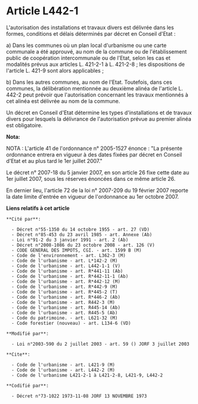 # Article L442-1

L'autorisation des installations et travaux divers est délivrée dans les formes, conditions et délais déterminés par décret
en Conseil d'Etat :

a) Dans les communes où un plan local d'urbanisme ou une carte communale a été approuvé, au nom de la commune ou de
l'établissement public de coopération intercommunale ou de l'Etat, selon les cas et modalités prévus aux articles L. 421-2-1
à L. 421-2-8 ; les dispositions de l'article L. 421-9 sont alors applicables ;

b) Dans les autres communes, au nom de l'Etat. Toutefois, dans ces communes, la délibération mentionnée au deuxième alinéa de
l'article L. 442-2 peut prévoir que l'autorisation concernant les travaux mentionnés à cet alinéa est délivrée au nom de la
commune.

Un décret en Conseil d'Etat détermine les types d'installations et de travaux divers pour lesquels la délivrance de
l'autorisation prévue au premier alinéa est obligatoire.

**Nota:**

NOTA : L'article 41 de l'ordonnance n° 2005-1527 énonce : "La présente ordonnance entrera en vigueur à des dates fixées par
décret en Conseil d'Etat et au plus tard le 1er juillet 2007."

Le décret n° 2007-18 du 5 janvier 2007, en son article 26 fixe cette date au 1er juillet 2007, sous les réserves énoncées
dans ce même article 26.

En dernier lieu, l'article 72 de la loi n° 2007-209 du 19 février 2007 reporte la date limite d'entrée en vigueur de
l'ordonnance au 1er octobre 2007.

**Liens relatifs à cet article**

	**Cité par**:

	  - Décret n°55-1350 du 14 octobre 1955 - art. 27 (VD)
	  - Décret n°85-453 du 23 avril 1985 - art. Annexe (Ab)
	  - Loi n°91-2 du 3 janvier 1991 - art. 2 (Ab)
	  - Décret n°2008-1086 du 23 octobre 2008 - art. 126 (V)
	  - CODE GENERAL DES IMPOTS, CGI. - art. 1599 B (M)
	  - Code de l'environnement - art. L362-3 (M)
	  - Code de l'urbanisme - art. L*142-2 (M)
	  - Code de l'urbanisme - art. L442-1-1 (V)
	  - Code de l'urbanisme - art. R*441-11 (Ab)
	  - Code de l'urbanisme - art. R*442-11-1 (Ab)
	  - Code de l'urbanisme - art. R*442-12 (M)
	  - Code de l'urbanisme - art. R*442-9 (M)
	  - Code de l'urbanisme - art. R*445-2 (T)
	  - Code de l'urbanisme - art. R*446-2 (Ab)
	  - Code de l'urbanisme - art. R442-3 (M)
	  - Code de l'urbanisme - art. R445-14 (Ab)
	  - Code de l'urbanisme - art. R445-5 (Ab)
	  - Code du patrimoine. - art. L621-32 (M)
	  - Code forestier (nouveau) - art. L134-6 (VD)

	**Modifié par**:

	  - Loi n°2003-590 du 2 juillet 2003 - art. 59 () JORF 3 juillet 2003

	**Cite**:

	  - Code de l'urbanisme - art. L421-9 (M)
	  - Code de l'urbanisme - art. L442-2 (M)
	  - Code de l'urbanisme L421-2-1 à L421-2-8, L421-9, L442-2

	**Codifié par**:

	  - Décret n°73-1022 1973-11-08 JORF 13 NOVEMBRE 1973
